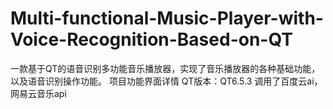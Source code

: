 # Multi-functional-Music-Player-with-Voice-Recognition-Based-on-QT
一款基于QT的语音识别多功能音乐播放器，实现了音乐播放器的各种基础功能，以及语音识别操作功能。
项目功能界面详情
QT版本：QT6.5.3
调用了百度云ai，网易云音乐api
